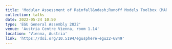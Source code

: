```yaml
---
title: 'Modular Assessment of Rainfall&ndash;Runoff Models Toolbox (MARRMoT) v2.1: better, faster and more accessible hydrological modelling through object-oriented programming.'
collection: talks
date: 2022-05-24 10:50
type: 'EGU General Assembly 2022'
venue: 'Austria Centre Vienna, room 1.14'
location: 'Vienna, Austria'
link: 'https://doi.org/10.5194/egusphere-egu22-6849'
---
```

